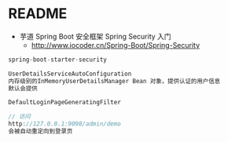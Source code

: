 # README

- 芋道 Spring Boot 安全框架 Spring Security 入门
    - <http://www.iocoder.cn/Spring-Boot/Spring-Security>

```java
spring-boot-starter-security

UserDetailsServiceAutoConfiguration 
内存级别的InMemoryUserDetailsManager Bean 对象，提供认证的用户信息
默认会提供

DefaultLoginPageGeneratingFilter 

// 访问
http://127.0.0.1:9098/admin/demo
会被自动重定向到登录页
```
